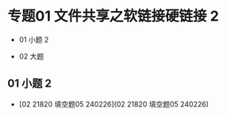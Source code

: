 # 专题01 文件共享之软链接硬链接 2

* 01 小题 2

* 02 大题



## 01 小题 2





*  [02 21820 填空题05 240226](02 21820 填空题05 240226) 

